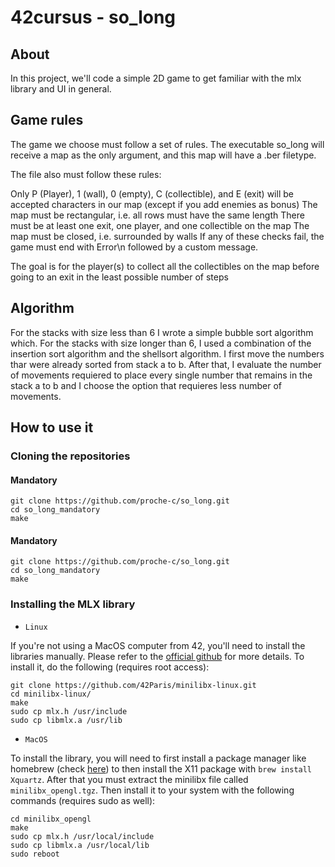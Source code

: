 # 42cursus - so_long

## About

In this project, we'll code a simple 2D game to get familiar with the mlx library and UI in general.
## Game rules
The game we choose must follow a set of rules. The executable so_long will receive a map as the only argument, and this map will have a .ber filetype.

The file also must follow these rules:

Only P (Player), 1 (wall), 0 (empty), C (collectible), and E (exit) will be accepted characters in our map (except if you add enemies as bonus)
The map must be rectangular, i.e. all rows must have the same length
There must be at least one exit, one player, and one collectible on the map
The map must be closed, i.e. surrounded by walls
If any of these checks fail, the game must end with Error\n followed by a custom message.

The goal is for the player(s) to collect all the collectibles on the map before going to an exit in the least possible number of steps

## Algorithm

For the stacks with size less than 6 I wrote a simple bubble sort algorithm which.
For the stacks with size longer than 6, I used a combination of the insertion sort algorithm and the shellsort algorithm. I first move the numbers thar were already sorted from stack a to b. After that, I evaluate the number of movements requiered to place every single number that remains in the stack a to b and I choose the option that requieres less number of movements.

## How to use it  

### Cloning the repositories  
#### Mandatory
```shell
git clone https://github.com/proche-c/so_long.git
cd so_long_mandatory
make
```
#### Mandatory
```shell
git clone https://github.com/proche-c/so_long.git
cd so_long_mandatory
make
```
### Installing the MLX library

* ``Linux``

If you're not using a MacOS computer from 42, you'll need to install the libraries manually. Please refer to the [official github](https://github.com/42Paris/minilibx-linux) for more details. To install it, do the following (requires root access):

```shell
git clone https://github.com/42Paris/minilibx-linux.git
cd minilibx-linux/
make
sudo cp mlx.h /usr/include
sudo cp libmlx.a /usr/lib
```

* ``MacOS``

To install the library, you will need to first install a package manager like homebrew (check [here](https://brew.sh/)) to then install the X11 package with ``brew install Xquartz``. After that you must extract the minilibx file called ``minilibx_opengl.tgz``. Then install it to your system with the following commands (requires sudo as well):

```shell
cd minilibx_opengl
make
sudo cp mlx.h /usr/local/include
sudo cp libmlx.a /usr/local/lib
sudo reboot
```

